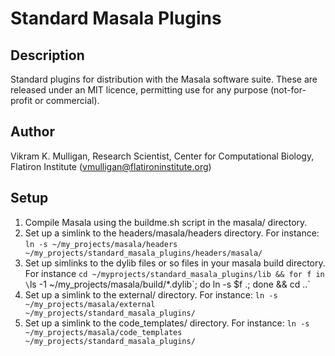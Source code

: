# Standard Masala Plugins

## Description

Standard plugins for distribution with the Masala software suite.  These are released under an MIT licence, permitting use for any purpose (not-for-profit or commercial).

## Author

Vikram K. Mulligan, Research Scientist, Center for Computational Biology, Flatiron Institute (vmulligan@flatironinstitute.org)

## Setup

1.  Compile Masala using the buildme.sh script in the masala/ directory.
2.  Set up a simlink to the headers/masala/headers directory.  For instance: `ln -s ~/my_projects/masala/headers ~/my_projects/standard_masala_plugins/headers/masala/`
3.  Set up simlinks to the dylib files or so files in your masala build directory.  For instance `cd ~/myprojects/standard_masala_plugins/lib && for f in \`ls -1 ~/my_projects/masala/build/*.dylib\`; do ln -s $f .; done && cd ..`
4.  Set up a simlink to the external/ directory.  For instance: `ln -s ~/my_projects/masala/external ~/my_projects/standard_masala_plugins/`
5.  Set up a simlink to the code_templates/ directory.  For instance: `ln -s ~/my_projects/masala/code_templates ~/my_projects/standard_masala_plugins/`
